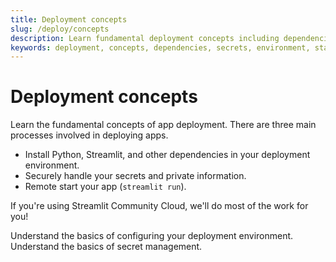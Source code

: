 ```yaml
---
title: Deployment concepts
slug: /deploy/concepts
description: Learn fundamental deployment concepts including dependencies, secrets management, and app startup for Streamlit applications.
keywords: deployment, concepts, dependencies, secrets, environment, startup, fundamentals
---
```


# Deployment concepts

Learn the fundamental concepts of app deployment. There are three main processes involved in deploying apps.

- Install Python, Streamlit, and other dependencies in your deployment environment.
- Securely handle your secrets and private information.
- Remote start your app (`streamlit run`).

If you're using Streamlit Community Cloud, we'll do most of the work for you!

<InlineCalloutContainer>
    <InlineCallout
        color="lightBlue-70"
        icon="build_circle"
        bold="Dependencies."
        href="/deploy/concepts/dependencies"
    >Understand the basics of configuring your deployment environment.</InlineCallout>
    <InlineCallout
        color="lightBlue-70"
        icon="password"
        bold="Secrets."
        href="/deploy/concepts/secrets"
    >Understand the basics of secret management.</InlineCallout>
</InlineCalloutContainer>
